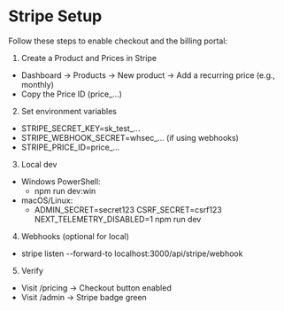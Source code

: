 # Stripe Setup

Follow these steps to enable checkout and the billing portal:

1) Create a Product and Prices in Stripe
- Dashboard → Products → New product → Add a recurring price (e.g., monthly)
- Copy the Price ID (price_...)

2) Set environment variables
- STRIPE_SECRET_KEY=sk_test_...
- STRIPE_WEBHOOK_SECRET=whsec_... (if using webhooks)
- STRIPE_PRICE_ID=price_...

3) Local dev
- Windows PowerShell:
  - npm run dev:win
- macOS/Linux:
  - ADMIN_SECRET=secret123 CSRF_SECRET=csrf123 NEXT_TELEMETRY_DISABLED=1 npm run dev

4) Webhooks (optional for local)
- stripe listen --forward-to localhost:3000/api/stripe/webhook

5) Verify
- Visit /pricing → Checkout button enabled
- Visit /admin → Stripe badge green
